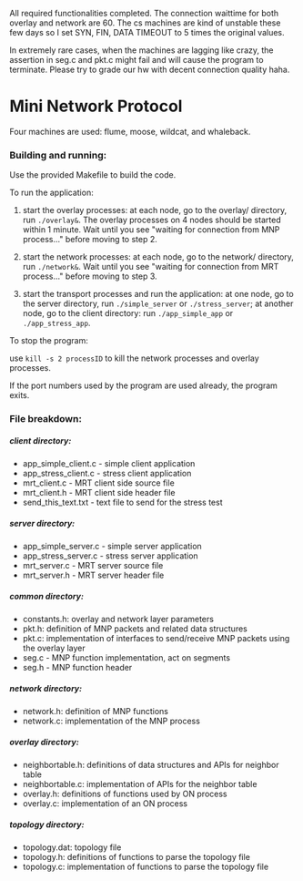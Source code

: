 All required functionalities completed. The connection waittime for both overlay and network are 60.
The cs machines are kind of unstable these few days so I set SYN, FIN, DATA TIMEOUT to 5 times the original values. 

In extremely rare cases, when the machines are lagging like crazy, the assertion in seg.c and pkt.c might fail and will cause the program to terminate. Please try to grade our hw with decent connection quality haha.


# Mini Network Protocol 

Four machines are used: flume, moose, wildcat, and whaleback. 

### Building and running:

Use the provided Makefile to build the code. 

To run the application:

1. start the overlay processes: 
	at each node, go to the overlay/ directory, run `./overlay&`. The overlay processes on 4 nodes should be started within 1 minute. Wait until you see "waiting for connection from MNP process..." before moving to step 2. 

2. start the network processes: 
	at each node, go to the network/ directory, run `./network&`. Wait until you see "waiting for connection from MRT process..." before moving to step 3. 

3. start the transport processes and run the application:
	at one node, go to the server directory, run `./simple_server` or `./stress_server`; 
	at another node, go to the client directory: run `./app_simple_app` or `./app_stress_app`. 

To stop the program:

use `kill -s 2 processID` to kill the network processes and overlay processes. 

If the port numbers used by the program are used already, the program exits.

### File breakdown:

##### client directory:
* app_simple_client.c - simple client application
* app_stress_client.c - stress client application
* mrt_client.c - MRT client side source file
* mrt_client.h - MRT client side header file
* send_this_text.txt - text file to send for the stress test

##### server directory:
* app_simple_server.c - simple server application
* app_stress_server.c - stress server application
* mrt_server.c - MRT server source file
* mrt_server.h - MRT server header file

##### common directory:
* constants.h: overlay and network layer parameters
* pkt.h: definition of MNP packets and related data structures
* pkt.c: implementation of interfaces to send/receive MNP packets using the overlay layer
* seg.c - MNP function implementation, act on segments
* seg.h - MNP function header

##### network directory:
* network.h: definition of MNP functions
* network.c: implementation of the MNP process

##### overlay directory:
* neighbortable.h: definitions of data structures and APIs for neighbor table 
* neighbortable.c: implementation of APIs for the neighbor table 
* overlay.h: definitions of functions used by ON process
* overlay.c: implementation of an ON process

##### topology directory:
* topology.dat: topology file 
* topology.h: definitions of functions to parse the topology file
* topology.c: implementation of functions to parse the topology file 

